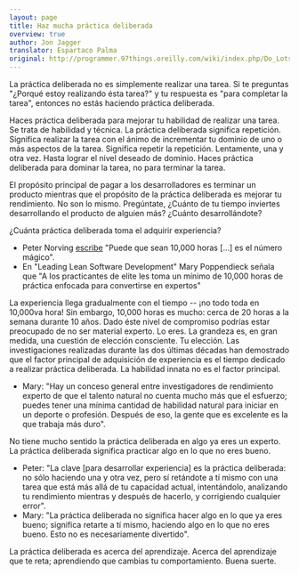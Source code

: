 ```yaml
---
layout: page
title: Haz mucha práctica deliberada
overview: true
author: Jon Jagger
translator: Espartaco Palma
original: http://programmer.97things.oreilly.com/wiki/index.php/Do_Lots_of_Deliberate_Practice
---
```


La práctica deliberada no es simplemente realizar una tarea. Si te preguntas "¿Porqué estoy realizando ésta tarea?" y tu respuesta es "para completar la tarea", entonces no estás haciendo práctica deliberada.

Haces práctica deliberada para mejorar tu habilidad de realizar una tarea. Se trata de habilidad y técnica. La práctica deliberada significa repetición. Significa realizar la tarea con el ánimo de incrementar tu dominio de uno o más aspectos de la tarea. Significa repetir la repetición. Lentamente, una y otra vez. Hasta lograr el nivel deseado de dominio. Haces práctica deliberada para dominar la tarea, no para terminar la tarea.

El propósito principal de pagar a los desarrolladores es terminar un producto mientras que el propósito de la práctica deliberada es mejorar tu rendimiento. No son lo mismo. Pregúntate, ¿Cuánto de tu tiempo inviertes desarrollando el producto de alguien más? ¿Cuánto desarrollándote?

¿Cuánta práctica deliberada toma el adquirir experiencia?

* Peter Norving [escribe](http://norvig.com/21-days.html) "Puede que sean 10,000 horas \[...\] es el número mágico".
* En "Leading Lean Software Development" Mary Poppendieck señala que "A los practicantes de elite les toma un mínimo de 10,000 horas de práctica enfocada para convertirse en expertos"

La experiencia llega gradualmente con el tiempo -- ¡no todo toda en 10,000va hora! Sin embargo, 10,000 horas es mucho: cerca de 20 horas a la semana durante 10 años. Dado éste nivel de compromiso podrías estar preocupado de no ser material experto. Lo eres. La grandeza es, en gran medida, una cuestión de elección consciente. Tu elección. Las investigaciones realizadas durante las dos últimas décadas han demostrado que el factor principal de adquisición de experiencia es el tiempo dedicado a realizar práctica deliberada. La habilidad innata no es el factor principal.

* Mary: "Hay un conceso general entre investigadores de rendimiento experto de que el talento natural no cuenta mucho más que el esfuerzo; puedes tener una mínima cantidad de habilidad natural para iniciar en un deporte o profesión. Después de eso, la gente que es excelente es la que trabaja más duro".

No tiene mucho sentido la práctica deliberada en algo ya eres un experto. La práctica deliberada significa practicar algo en lo que no eres bueno.


* Peter: "La clave \[para desarrollar experiencia\] es la práctica deliberada: no sólo haciendo una y otra vez, pero sí retándote a tí mismo con una tarea que está más allá de tu capacidad actual, intentándolo, analizando tu rendimiento mientras y después de hacerlo, y corrigiendo cualquier error".
* Mary: "La práctica deliberada no significa hacer algo en lo que ya eres bueno; significa retarte a tí mismo, haciendo algo en lo que no eres bueno. Esto no es necesariamente divertido".

La práctica deliberada es acerca del aprendizaje. Acerca del aprendizaje que te reta; aprendiendo que cambias tu comportamiento. Buena suerte.

